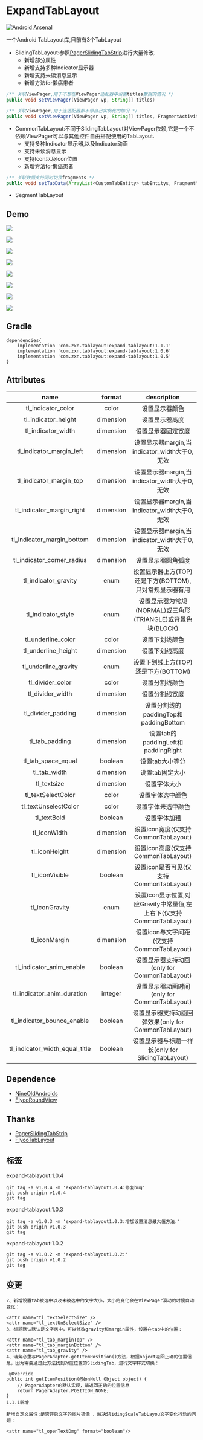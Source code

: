 # ExpandTabLayout
[![Android Arsenal](https://img.shields.io/badge/Android%20Arsenal-FlycoTabLayout-green.svg?style=true)](https://android-arsenal.com/details/1/2756)

一个Android TabLayout库,目前有3个TabLayout

* SlidingTabLayout:参照[PagerSlidingTabStrip](https://github.com/jpardogo/PagerSlidingTabStrip)进行大量修改.
    * 新增部分属性
    * 新增支持多种Indicator显示器
    * 新增支持未读消息显示
    * 新增方法for懒癌患者
    
```java
/** 关联ViewPager,用于不想在ViewPager适配器中设置titles数据的情况 */
public void setViewPager(ViewPager vp, String[] titles)

/** 关联ViewPager,用于连适配器都不想自己实例化的情况 */
public void setViewPager(ViewPager vp, String[] titles, FragmentActivity fa, ArrayList<Fragment> fragments) 
```

* CommonTabLayout:不同于SlidingTabLayout对ViewPager依赖,它是一个不依赖ViewPager可以与其他控件自由搭配使用的TabLayout.
    * 支持多种Indicator显示器,以及Indicator动画
    * 支持未读消息显示
    * 支持Icon以及Icon位置
    * 新增方法for懒癌患者
    
```java
/** 关联数据支持同时切换fragments */
public void setTabData(ArrayList<CustomTabEntity> tabEntitys, FragmentManager fm, int containerViewId, ArrayList<Fragment> fragments)
```

* SegmentTabLayout

## Demo
![](https://github.com/H07000223/FlycoTabLayout/blob/master/preview_1.gif)

![](https://github.com/H07000223/FlycoTabLayout/blob/master/preview_2.gif)

![](https://github.com/H07000223/FlycoTabLayout/blob/master/preview_3.gif)

![](https://github.com/H07000223/FlycoTabLayout/blob/master/image/image01)

![](https://github.com/H07000223/FlycoTabLayout/blob/master/image/image02)

![](https://github.com/H07000223/FlycoTabLayout/blob/master/image/image03)

![](https://github.com/H07000223/FlycoTabLayout/blob/master/image/image04)

![](https://github.com/H07000223/FlycoTabLayout/blob/master/image/image05)

## Gradle

```
dependencies{
    implementation 'com.zxn.tablayout:expand-tablayout:1.1.1'
    implementation 'com.zxn.tablayout:expand-tablayout:1.0.6'
    implementation 'com.zxn.tablayout:expand-tablayout:1.0.5'
}
```

## Attributes

|name|format|description|
|:---:|:---:|:---:|
| tl_indicator_color | color |设置显示器颜色
| tl_indicator_height | dimension |设置显示器高度
| tl_indicator_width | dimension |设置显示器固定宽度
| tl_indicator_margin_left | dimension |设置显示器margin,当indicator_width大于0,无效
| tl_indicator_margin_top | dimension |设置显示器margin,当indicator_width大于0,无效
| tl_indicator_margin_right | dimension |设置显示器margin,当indicator_width大于0,无效
| tl_indicator_margin_bottom | dimension |设置显示器margin,当indicator_width大于0,无效 
| tl_indicator_corner_radius | dimension |设置显示器圆角弧度
| tl_indicator_gravity | enum |设置显示器上方(TOP)还是下方(BOTTOM),只对常规显示器有用
| tl_indicator_style | enum |设置显示器为常规(NORMAL)或三角形(TRIANGLE)或背景色块(BLOCK)
| tl_underline_color | color |设置下划线颜色
| tl_underline_height | dimension |设置下划线高度
| tl_underline_gravity | enum |设置下划线上方(TOP)还是下方(BOTTOM)
| tl_divider_color | color |设置分割线颜色
| tl_divider_width | dimension |设置分割线宽度
| tl_divider_padding |dimension| 设置分割线的paddingTop和paddingBottom
| tl_tab_padding |dimension| 设置tab的paddingLeft和paddingRight
| tl_tab_space_equal |boolean| 设置tab大小等分
| tl_tab_width |dimension| 设置tab固定大小
| tl_textsize |dimension| 设置字体大小
| tl_textSelectColor |color| 设置字体选中颜色
| tl_textUnselectColor |color| 设置字体未选中颜色
| tl_textBold |boolean| 设置字体加粗
| tl_iconWidth |dimension| 设置icon宽度(仅支持CommonTabLayout)
| tl_iconHeight |dimension|设置icon高度(仅支持CommonTabLayout)
| tl_iconVisible |boolean| 设置icon是否可见(仅支持CommonTabLayout)
| tl_iconGravity |enum| 设置icon显示位置,对应Gravity中常量值,左上右下(仅支持CommonTabLayout)
| tl_iconMargin |dimension| 设置icon与文字间距(仅支持CommonTabLayout)
| tl_indicator_anim_enable |boolean| 设置显示器支持动画(only for CommonTabLayout)
| tl_indicator_anim_duration |integer| 设置显示器动画时间(only for CommonTabLayout)
| tl_indicator_bounce_enable |boolean| 设置显示器支持动画回弹效果(only for CommonTabLayout)
| tl_indicator_width_equal_title |boolean| 设置显示器与标题一样长(only for SlidingTabLayout)

## Dependence
*   [NineOldAndroids](https://github.com/JakeWharton/NineOldAndroids)
*   [FlycoRoundView](https://github.com/H07000223/FlycoRoundView)

## Thanks
*   [PagerSlidingTabStrip](https://github.com/jpardogo/PagerSlidingTabStrip)
*   [FlycoTabLayout](https://github.com/H07000223/FlycoTabLayout)

## 标签

expand-tablayout:1.0.4
```
git tag -a v1.0.4 -m 'expand-tablayout1.0.4:修复bug'
git push origin v1.0.4
git tag
```

expand-tablayout:1.0.3
```
git tag -a v1.0.3 -m 'expand-tablayout1.0.3:增加设置消息最大值方法.'
git push origin v1.0.3
git tag
```

expand-tablayout:1.0.2
```
git tag -a v1.0.2 -m 'expand-tablayout1.0.2:'
git push origin v1.0.2
git tag
```

## 变更

```
2、新增设置tab被选中以及未被选中的文字大小，大小的变化会在ViewPager滑动的时候自动变化：

<attr name="tl_textSelectSize" />
<attr name="tl_textUnSelectSize" />
3、标题默认默认是文字居中，可以修改gravity和margin属性，设置在tab中的位置：

<attr name="tl_tab_marginTop" />
<attr name="tl_tab_marginBottom" />
<attr name="tl_tab_gravity" />
4、请务必重写PagerAdapter.getItemPosition()方法，根据object返回正确的位置信息，因为需要通过此方法找到对应位置的SlidingTab，进行文字样式切换：

 @Override
public int getItemPosition(@NonNull Object object) {
    // PagerAdapter的默认实现，请返回正确的位置信息
    return PagerAdapter.POSITION_NONE;
}
1.1.1新增

新增自定义属性:是否开启文字的图片镜像 ，解决SlidingScaleTabLayou文字变化抖动的问题：

<attr name="tl_openTextDmg" format="boolean"/>
```